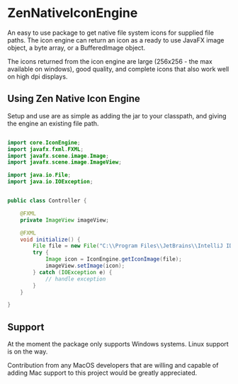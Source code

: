 # ZenNativeIconEngine
An easy to use package to get native file system icons for supplied file paths.  The icon engine can return an icon as a ready to use JavaFX image object, a byte array, or a BufferedImage object.

The icons returned from the icon engine are large (256x256 - the max available on windows), good quality, and complete icons that also work well on high dpi displays.

## Using Zen Native Icon Engine
Setup and use are as simple as adding the jar to your classpath, and giving the engine an existing file path.

```java

import core.IconEngine;
import javafx.fxml.FXML;
import javafx.scene.image.Image;
import javafx.scene.image.ImageView;

import java.io.File;
import java.io.IOException;


public class Controller {

    @FXML
    private ImageView imageView;

    @FXML
    void initialize() {
        File file = new File("C:\\Program Files\\JetBrains\\IntelliJ IDEA 2018.2\\bin\\idea.exe");
        try {
            Image icon = IconEngine.getIconImage(file);
            imageView.setImage(icon);
        } catch (IOException e) {
            // handle exception
        }
    }

}
```

## Support
At the moment the package only supports Windows systems.  Linux support is on the way.  

Contribution from any MacOS developers that are willing and capable of adding Mac support to this project would be greatly appreciated.
